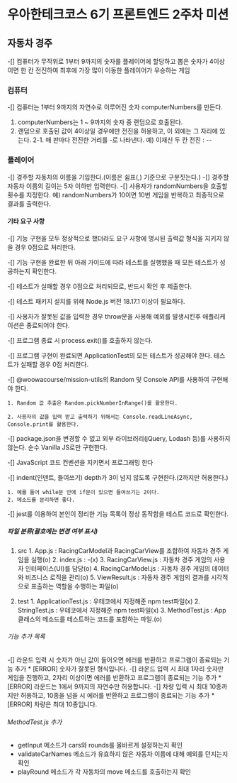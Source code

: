# 우아한테크코스 6기 프론트엔드 2주차 미션

## 자동차 경주
 -[] 컴퓨터가 무작위로 1부터 9까지의 숫자를 플레이어에 할당하고 뽑은 숫자가 4이상이면 한 칸 전진하여 최후에 가장 많이 이동한 플레이어가 우승하는 게임

### 컴퓨터
 -[] 컴퓨터는 1부터 9까지의 자연수로 이루어진 숫자 computerNumbers를 만든다.
  1. computerNumbers는 1 ~ 9까지의 숫자 중 랜덤으로 호출된다.
  2. 랜덤으로 호출된 값이 4이상일 경우에만 전진을 허용하고, 이 외에는 그 자리에 있는다.
    2-1. 매 판마다 전진한 거리를 -로 나타낸다.
    예) 이재신 두 칸 전진 : --

### 플레이어
  -[] 경주할 자동차의 이름을 기입한다.(이름은 쉼표(,) 기준으로 구분짓는다.)
  -[] 경주할 자동차 이름의 길이는 5자 이하만 입력한다.
  -[] 사용자가 randomNumbers을 호출할 횟수를 지정한다.
    예) randomNumbers가 10이면 10번 게임을 반복하고 최종적으로 결과를 출력한다.

#### 기타 요구 사항
  -[] 기능 구현을 모두 정상적으로 했더라도 요구 사항에 명시된 출력값 형식을 지키지 않을 경우 0점으로 처리한다.

  -[] 기능 구현을 완료한 뒤 아래 가이드에 따라 테스트를 실행했을 때 모든 테스트가 성공하는지 확인한다.

  -[] 테스트가 실패할 경우 0점으로 처리되므로, 반드시 확인 후 제출한다.

  -[] 테스트 패키지 설치를 위해 Node.js 버전 18.17.1 이상이 필요하다.

  -[] 사용자가 잘못된 값을 입력한 경우 throw문을 사용해 예외를 발생시킨후 애플리케이션은 종료되어야 한다.

  -[] 프로그램 종료 시 process.exit()를 호출하지 않는다.

  -[] 프로그램 구현이 완료되면 ApplicationTest의 모든 테스트가 성공해야 한다. 테스트가 실패할 경우 0점 처리한다.

  -[] @woowacourse/mission-utils의 Random 및 Console API를 사용하여 구현해야 한다.

    1. Random 값 추출은 Random.pickNumberInRange()를 활용한다.

    2. 사용자의 값을 입력 받고 출력하기 위해서는 Console.readLineAsync, Console.print를 활용한다.

  -[] package.json을 변경할 수 없고 외부 라이브러리(jQuery, Lodash 등)를 사용하지 않는다. 순수 Vanilla JS로만 구현한다.
  
  -[] JavaScript 코드 컨벤션을 지키면서 프로그래밍 한다

  -[] indent(인덴트, 들여쓰기) depth가 3이 넘지 않도록 구현한다.(2까지만 허용한다.)

    1. 예를 들어 while문 안에 if문이 있으면 들여쓰기는 2이다.	
    2. 메소드를 분리하면 좋다.

  -[] jest를 이용하여 본인이 정리한 기능 목록이 정상 동작함을 테스트 코드로 확인한다.

##### 파일 분류(괄호에는 변경 여부 표시)
  1. src
    1. App.js : RacingCarModel과 RacingCarView를 조합하여 자동차 경주 게임을 실행(o)
    2. index.js : -(x)
    3. RacingCarView.js : 자동차 경주 게임의 사용자 인터페이스(UI)를 담당(o)
    4. RacingCarModel.js : 자동차 경주 게임의 데이터와 비즈니스 로직을 관리(o)
    5. ViewResult.js : 자동차 경주 게임의 결과를 시각적으로 표출하는 역할을 수행하는 파일(o)
  
  2. test
    1. ApplicationTest.js : 우테코에서 지정해준 npm test파일(x)
    2. StringTest.js : 우테코에서 지정해준 npm test파일(x)
    3. MethodTest.js : App 클래스의 메소드를 테스트하는 코드를 포함하는 파일.(o)

###### 기능 추가 목록
  -[] 라운드 입력 시 숫자가 아닌 값이 들어오면 에러를 반환하고 프로그램이 종료되는 기능 추가
    * [ERROR] 숫자가 잘못된 형식입니다.
  -[] 라운드 입력 시 최대 1자리 숫자만 게임을 진행하고, 2자리 이상이면 에러를 반환하고 프로그램이 종료되는 기능 추가
    * [ERROR] 라운드는 1에서 9까지의 자연수만 허용합니다.
  -[] 차량 입력 시 최대 10종까지만 허용하고, 10종을 넘을 시 에러를 반환하고 프로그램이 종료되는 기능 추가
    * [ERROR] 차량은 최대 10종입니다.

###### MethodTest.js 추가
  * getInput 메소드가 cars와 rounds를 올바르게 설정하는지 확인
  * validateCarNames 메소드가 유효하지 않은 자동차 이름에 대해 예외를 던지는지 확인
  * playRound 메소드가 각 자동차의 move 메소드를 호출하는지 확인